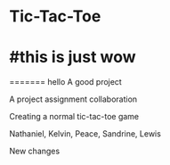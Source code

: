 # Tic-Tac-Toe


#this is just wow
=======
=======
hello A good project

A project assignment collaboration

Creating a normal tic-tac-toe game

Nathaniel, Kelvin, Peace, Sandrine, Lewis

New changes